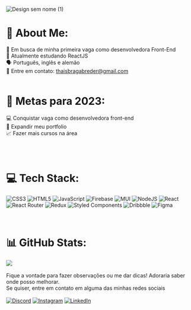 ![Design sem nome (1)](https://user-images.githubusercontent.com/99916975/216984326-68f8ab69-89f8-4d95-ba31-acb962e81141.png)

 
 

# 💫 About Me:
  
🔭  Em busca de minha primeira vaga como desenvolvedora Front-End<br>🌱 Atualmente estudando ReactJS<br> 🗣 Português, inglês e alemão <br> 🤝 Entre em contato: thaisbragabreder@gmail.com
</br></br>
# 🚀 Metas para 2023:
💻 Conquistar vaga como desenvolvedora front-end<br>
📂 Expandir meu portfolio<br>
📈 Fazer mais cursos na área<br>
 
</br></br> 

# 💻 Tech Stack:
![CSS3](https://img.shields.io/badge/css3-%231572B6.svg?style=flat&logo=css3&logoColor=white) ![HTML5](https://img.shields.io/badge/html5-%23E34F26.svg?style=flat&logo=html5&logoColor=white) ![JavaScript](https://img.shields.io/badge/javascript-%23323330.svg?style=flat&logo=javascript&logoColor=%23F7DF1E) ![Firebase](https://img.shields.io/badge/firebase-%23039BE5.svg?style=flat&logo=firebase)  ![MUI](https://img.shields.io/badge/MUI-%230081CB.svg?style=flat&logo=material-ui&logoColor=white)  ![NodeJS](https://img.shields.io/badge/node.js-6DA55F?style=flat&logo=node.js&logoColor=white) ![React](https://img.shields.io/badge/react-%2320232a.svg?style=flat&logo=react&logoColor=%2361DAFB) ![React Router](https://img.shields.io/badge/React_Router-CA4245?style=flat&logo=react-router&logoColor=white) ![Redux](https://img.shields.io/badge/redux-%23593d88.svg?style=flat&logo=redux&logoColor=white) ![Styled Components](https://img.shields.io/badge/styled--components-DB7093?style=flat&logo=styled-components&logoColor=white) ![Dribbble](https://img.shields.io/badge/Dribbble-EA4C89?style=flat&logo=dribbble&logoColor=white) 	![Figma](https://img.shields.io/badge/figma-%23F24E1E.svg?style=flat&logo=figma&logoColor=white) </br></br></br>
# 📊 GitHub Stats:
![](https://github-readme-stats.vercel.app/api/top-langs/?username=thaisbbreder&theme=midnight-purple&hide_border=false&include_all_commits=false&count_private=true&layout=compact)
</br></br>
Fique a vontade para fazer observações ou me dar dicas! Adoraria saber onde posso melhorar.<br>
Se quiser, entre em contato em alguma das minhas redes sociais</br> </br>[![Discord](https://img.shields.io/badge/Discord-%237289DA.svg?logo=discord&logoColor=white)](https://discord.gg/thais#2057) [![Instagram](https://img.shields.io/badge/Instagram-%23E4405F.svg?logo=Instagram&logoColor=white)](https://instagram.com/thaisbbreder) [![LinkedIn](https://img.shields.io/badge/LinkedIn-%230077B5.svg?logo=linkedin&logoColor=white)](https://linkedin.com/in/thaisbbreder) 

<!-- Proudly created with GPRM ( https://gprm.itsvg.in ) -->
